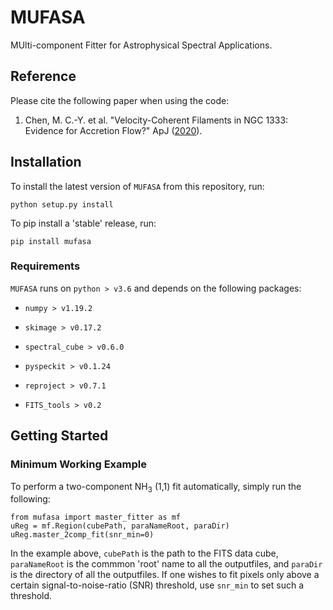 # MUFASA
MUlti-component Fitter for Astrophysical Spectral Applications.

## Reference

Please cite the following paper when using the code:
1. Chen, M. C.-Y. et al. "Velocity-Coherent Filaments in NGC 1333: Evidence for Accretion Flow?" ApJ ([2020](https://ui.adsabs.harvard.edu/link_gateway/2020ApJ...891...84C/doi:10.3847/1538-4357/ab7378)).

## Installation

To install the latest version of ```MUFASA``` from this repository, run:

```
python setup.py install
```

To pip install a 'stable' release, run:
```
pip install mufasa
```
### Requirements

```MUFASA``` runs on ```python > v3.6``` and depends on the following packages:

- ```numpy > v1.19.2```

- ```skimage > v0.17.2```

- ```spectral_cube > v0.6.0```

- ```pyspeckit > v0.1.24```

- ```reproject > v0.7.1```

- ```FITS_tools > v0.2```


## Getting Started

### Minimum Working Example

To perform a two-component NH<sub>3</sub> (1,1) fit automatically, simply run the following: 

```
from mufasa import master_fitter as mf
uReg = mf.Region(cubePath, paraNameRoot, paraDir)
uReg.master_2comp_fit(snr_min=0)
```

In the example above, ```cubePath``` is the path to the FITS data cube, ```paraNameRoot``` is the commmon 'root' name to all the outputfiles, and ```paraDir``` is the directory of all the outputfiles. If one wishes to fit pixels only above a certain signal-to-noise-ratio (SNR) threshold, use ```snr_min``` to set such a threshold.



